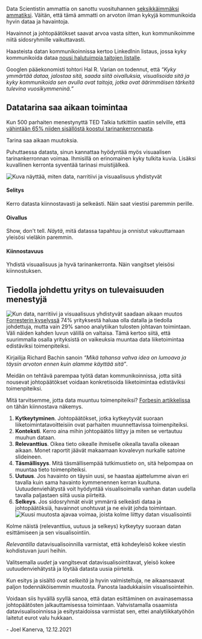 Data Scientistin ammattia on sanottu vuosituhannen [seksikkäimmäksi ammatiksi](https://hbr.org/2012/10/data-scientist-the-sexiest-job-of-the-21st-century). Väitän, että tämä ammatti on arvoton ilman kykyjä kommunikoida hyvin dataa ja havaintoja.

Havainnot ja johtopäätökset saavat arvoa vasta sitten, kun kommunikoimme niitä sidosryhmille vaikuttavasti.

Haasteista datan kommunikoinnissa kertoo LinkedInin listaus, jossa kyky kommunikoida dataa [nousi halutuimpia taitojen listalle](https://blog.linkedin.com/2016/10/20/top-skills-2016-week-of-learning-linkedin).

Googlen pääekonomisti tohtori Hal R. Varian on todennut, että _“Kyky ymmärtää dataa, jalostaa sitä, saada siitä oivalluksia, visualisoida sitä ja kyky kommunikoida sen avulla ovat taitoja, jotka ovat äärimmäisen tärkeitä tulevina vuosikymmeninä.”_

## Datatarina saa aikaan toimintaa
Kun 500 parhaiten menestynyttä TED Talkia tutkittiin saatiin selville, että [vähintään 65% niiden sisällöstä koostui tarinankerronnasta](https://www.forbes.com/sites/carminegallo/2014/02/28/how-sheryl-sandbergs-last-minute-addition-to-her-ted-talk-sparked-a-movement/?sh=10a2665865c2).

Tarina saa aikaan muutoksia.

Puhuttaessa datasta, sinun kannattaa hyödyntää myös visuaalisen tarinankerronnan voimaa. Ihmisillä on erinomainen kyky tulkita kuvia. Lisäksi kuvallinen kerronta syventää tarinasi muistijälkeä.

![Kuva näyttää, miten data, narritiivi ja visuaalisuus yhdistyvät](venndiagram-infog.png)

#### Selitys
Kerro datasta kiinnostavasti ja selkeästi. Näin saat viestisi paremmin perille.
#### Oivallus
Show, don't tell. _Näytä_, mitä datassa tapahtuu ja onnistut vakuuttamaan yleisösi vieläkin paremmin.
#### Kiinnostavuus
Yhdistä visuaalisuus ja hyvä tarinankerronta. Näin vangitset yleisösi kiinnostuksen.
## Tiedolla johdettu yritys on tulevaisuuden menestyjä
![Kun data, narritiivi ja visuaalisuus yhdistyvät saadaan aikaan muutos](venndiagram-infog-full.png)
[Forresterin kyselyssä](https://go.forrester.com/blogs/16-03-09-think_you_want_to_be_data_driven_insight_is_the_new_data/) 74% yrityksestä haluaa olla datalla ja tiedolla johdettuja, mutta vain 29% sanoo analytiikan tulosten johtavan toimintaan. Väli näiden kahden luvun välillä on valtaisa. Tämä kertoo siitä, että suurimmalla osalla yrityksistä on vaikeuksia muuntaa data liiketoimintaa edistäviksi toimenpiteiksi.

Kirjailija Richard Bachin sanoin _“Mikä tahansa vahva idea on lumoava ja täysin arvoton ennen kuin alamme käyttää sitä”_.

Meidän on tehtävä parempaa työtä datan kommunikoinnissa, jotta siitä nousevat johtopäätökset voidaan konkretisoida liiketoimintaa edistäviksi toimenpiteiksi.

Mitä tarvitsemme, jotta data muuntuu toimenpiteiksi? [Forbesin artikkelissa](https://www.forbes.com/sites/brentdykes/2016/04/26/actionable-insights-the-missing-link-between-data-and-business-value/#464065e851e5) on tähän kiinnostava näkemys.
1. **Kytkeytyminen**. Johtopäätökset, jotka kytkeytyvät suoraan liiketoimintatavoitteisiin ovat parhaiten muunnettavissa toimenpiteiksi.
2. **Konteksti**. Kerro aina mihin johtopäätös liittyy ja miten se vertautuu muuhun dataan.
3. **Relevanttius**. Oikea tieto oikealle ihmiselle oikealla tavalla oikeaan aikaan. Monet raportit jäävät makaamaan kovalevyn nurkalle satoine slideineen.
4. **Täsmällisyys**. Mitä täsmällisempää tutkimustieto on, sitä helpompaa on muuntaa tieto toimenpiteiksi.
5. **Uutuus**. Jos havainto on täysin uusi, se haastaa ajattelumme aivan eri tavalla kuin sama havainto kymmenennen kerran kuultuna. Uutuudenviehätystä voit hyödyntää visualisoimalla vanhan datan uudella tavalla paljastaen siitä uusia piirteitä.
6. **Selkeys**. Jos sidosryhmät eivät ymmärrä selkeästi dataa ja johtopäätöksiä, havainnot unohtuvat ja ne eivät johda toimintaan.
![Kuusi muutosta ajavaa voimaa, joista kolme liittyy datan visualisointii](dataactionable-insights-infograafikko.png)

Kolme näistä (relevanttius, uutuus ja selkeys) kytkeytyy suoraan datan esittämiseen ja sen visualisointiin. 

_Relevantilla_ datavisualisoinnilla varmistat, että kohdeyleisö kokee viestin kohdistuvan juuri heihin.

Valitsemalla _uudet_ ja vangitsevat datavisualisointitavat, yleisö kokee uutuudenviehätystä ja löytää datasta uusia piirteitä.

Kun esitys ja sisältö ovat _selkeitä_ ja hyvin valmisteltuja, ne aikaansaavat paljon todennäköisemmin muutosta. Panosta laadukkaisiin visualisointeihin.

Voidaan siis hyvällä syyllä sanoa, että datan esittäminen on avainasemassa johtopäätösten jalkauttamisessa toimintaan. Vahvistamalla osaamista datavisualisoinnissa ja esitystaidoissa varmistat sen, ettei analytiikkatyöhön laitetut eurot valu hukkaan.

\- Joel Kanerva, <span id="finnishDate">12.12.2021</span>